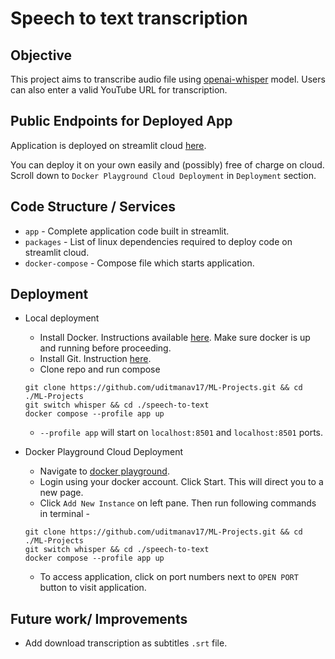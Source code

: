 # Speech to text transcription


## Objective
This project aims to transcribe audio file using [openai-whisper](https://github.com/openai/whisper) model. Users can also enter a valid YouTube URL for transcription.


## Public Endpoints for Deployed App

Application is deployed on streamlit cloud [here](https://transcribe-whisper.streamlit.app/).

You can deploy it on your own easily and (possibly) free of charge on cloud. Scroll down to `Docker Playground Cloud Deployment` in `Deployment` section.


## Code Structure / Services
- `app` - Complete application code built in streamlit.
- `packages` - List of linux dependencies required to deploy code on streamlit cloud.
- `docker-compose` - Compose file which starts application.


## Deployment
- Local deployment
    - Install Docker. Instructions available [here](https://docs.docker.com/engine/install/). Make sure docker is up and running before proceeding.
    - Install Git. Instruction [here](https://git-scm.com/book/en/v2/Getting-Started-Installing-Git).
    - Clone repo and run compose
    ```
    git clone https://github.com/uditmanav17/ML-Projects.git && cd ./ML-Projects
    git switch whisper && cd ./speech-to-text
    docker compose --profile app up
    ```
    - `--profile app` will start on `localhost:8501` and `localhost:8501` ports.

- Docker Playground Cloud Deployment
    - Navigate to [docker playground](https://labs.play-with-docker.com/).
    - Login using your docker account. Click Start. This will direct you to a new page.
    - Click `Add New Instance` on left pane. Then run following commands in terminal -
    ```
    git clone https://github.com/uditmanav17/ML-Projects.git && cd ./ML-Projects
    git switch whisper && cd ./speech-to-text
    docker compose --profile app up
    ```
    - To access application, click on port numbers next to `OPEN PORT` button to visit application.


## Future work/ Improvements
- Add download transcription as subtitles `.srt` file.
